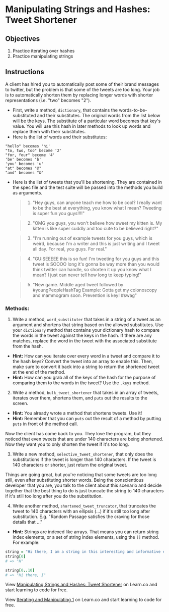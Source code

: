 
# Manipulating Strings and Hashes: Tweet Shortener

## Objectives

1. Practice iterating over hashes
2. Practice manipulating strings


## Instructions

A client has hired you to automatically post some of their brand messages to twitter, but the problem is that some of the tweets are too long. Your job is to automatically shorten them by replacing longer words with shorter representations (i.e. "two" becomes "2").

* First, write a method, `dictionary`, that contains the words-to-be-substituted and their substitutes. The original words from the list below will be the keys. The substitute of a particular word becomes that key's value. You will use this hash in later methods to look up words and replace them with their substitutes. 
* Here is the list of words and their substitutes:

```
"hello" becomes 'hi'
"to, two, too" become '2' 
"for, four" become '4'
'be' becomes 'b'
'you' becomes 'u'
"at" becomes "@" 
"and" becomes "&"
```

* Here is the list of tweets that you'll be shortening. They are contained in the spec file and the test suite will be passed into the methods you build as arguments. 

  
  >1. "Hey guys, can anyone teach me how to be cool? I really want to be the best at everything, you know what I mean? Tweeting is super fun you guys!!!!"

  >2. "OMG you guys, you won't believe how sweet my kitten is. My kitten is like super cuddly and too cute to be believed right?"
  
  >3. "I'm running out of example tweets for you guys, which is weird, because I'm a writer and this is just writing and I tweet all day. For real, you guys. For real."

  >4. "GUISEEEEE this is so fun! I'm tweeting for you guys and this tweet is SOOOO long it's gonna be way more than you would think twitter can handle, so shorten it up you know what I mean? I just can never tell how long to keep typing!"

  >5. "New game. Middle aged tweet followed by #youngPeopleHashTag Example: Gotta get my colonoscopy and mammogram soon. Prevention is key! #swag"

### Methods:

1. Write a method, `word_substituter` that takes in a string of a tweet as an argument and shortens that string based on the allowed substitutes. Use your `dictionary` method that contains your dictionary hash to compare the words in the tweet against the keys in the hash. If there are any matches, replace the word in the tweet with the associated substitute from the hash. 
  * **Hint:** How can you iterate over every word in a tweet and compare it to the hash keys? Convert the tweet into an array to enable this. Then, make sure to convert it back into a string to return the shortened tweet at the end of the method.
  * **Hint:** How can you grab all of the keys of the hash for the purpose of comparing them to the words in the tweet? Use the `.keys` method. 

2. Write a method, `bulk_tweet_shortener` that takes in an array of tweets, iterates over them, shortens them, and `puts` out the results to the screen. 
  * **Hint:** You already wrote a method that shortens tweets. Use it!
  * **Hint:** Remember that you can `puts` out the result of a method by putting `puts` in front of the method call. 



  Now the client has come back to you. They love the program, but they noticed that even tweets that are under 140 characters are being shortened. Now they want you to only shorten the tweet if it's too long.

3. Write a new method, `selective_tweet_shortener`, that only does the substitutions if the tweet is longer than 140 characters. If the tweet is 140 characters or shorter, just return the original tweet.

  Things are going great, but you're noticing that some tweets are too long still, even after substituting shorter words. Being the conscientious developer that you are, you talk to the client about this scenario and decide together that the best thing to do is just truncate the string to 140 characters if it's still too long after you do the substitution.
  
4. Write another method, `shortened_tweet_truncator`, that truncates the tweet to 140 characters with an ellipsis (...) if it's still too long after substitution. E.g. "Random Passage satisfies the craving for those details that ..."
  * **Hint:** Strings are indexed like arrays. That means you can return string index elements, or a set of string index elements, using the `[]` method. For example: 

```ruby
string = "Hi there, I am a string in this interesting and informative example"
string[0]
# => "H"

string[0..10]
# => "Hi there, I"
```


<p data-visibility='hidden'>View <a href='https://learn.co/lessons/tweet-shortener' title='Manipulating Strings and Hashes: Tweet Shortener'>Manipulating Strings and Hashes: Tweet Shortener</a> on Learn.co and start learning to code for free.</p>

<p class='util--hide'>View <a href='https://learn.co/lessons/tweet-shortener'>Iterating and Manipulating 1</a> on Learn.co and start learning to code for free.</p>
